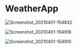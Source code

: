 # WeatherApp

![Screenshot_20210401-154832](https://user-images.githubusercontent.com/75883177/113435223-0d059780-93eb-11eb-90c3-040da1f34e44.jpg)

![Screenshot_20210401-154918](https://user-images.githubusercontent.com/75883177/113438794-f44cb000-93f1-11eb-9c8d-cac52af54008.jpg)

![Screenshot_20210401-154910](https://user-images.githubusercontent.com/75883177/113438764-e5fe9400-93f1-11eb-88c3-0c0512e7e1b5.jpg)
